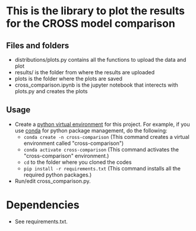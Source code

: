 # This is the library to plot the results for the CROSS model comparison 


## Files and folders
- distributions/plots.py contains all the functions to upload the data and plot
- results/ is the folder from where the results are uploaded
- plots is the folder where the plots are saved
- cross_comparison.ipynb is the jupyter notebook that interects with plots.py and creates the plots


## Usage
   
* Create a [python virtual environment](https://towardsdatascience.com/why-you-should-use-a-virtual-environment-for-every-python-project-c17dab3b0fd0) for this project. For example, if you use [conda](https://docs.conda.io/en/latest/) for python package management, do the following:
	* `conda create -n cross-comparison` (This command creates a virtual environment called "cross-comparison")
	* `conda activate cross-comparison` (This command activates the "cross-comparison" environment.)
	* `cd` to the folder where you cloned the codes
	* `pip install -r requirements.txt` (This command installs all the required python packages.)
* Run/edit cross_comparison.py.

# Dependencies

* See requirements.txt.  




